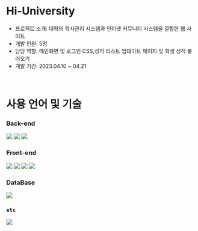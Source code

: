 # Hi-University
- 프로젝트 소개: 대학의 학사관리 시스템과 인터넷 커뮤니티 시스템을 결합한 웹 사이트
- 개발 인원: 5명
- 담당 역할: 메인화면 및 로그인 CSS,성적 리스트 업데이트 페이지 및 학생 성적 불러오기
- 개발 기간: 2023.04.10 ~ 04.21

<br>

# 사용 언어 및 기술

### Back-end
<div>
<img src="https://img.shields.io/badge/java-007396?style=for-the-badge&logo=OpenJDK&logoColor=white">
<img src="https://img.shields.io/badge/spring-6DB33F?style=for-the-badge&logo=spring&logoColor=white">
<img src="https://img.shields.io/badge/apache tomcat-F8DC75?style=for-the-badge&logo=apachetomcat&logoColor=white">
</div>

### Front-end
<div>
<img src="https://img.shields.io/badge/html5-E34F26?style=for-the-badge&logo=html5&logoColor=white">
<img src="https://img.shields.io/badge/css-1572B6?style=for-the-badge&logo=css3&logoColor=white">
<img src="https://img.shields.io/badge/javascript-F7DF1E?style=for-the-badge&logo=javascript&logoColor=black">
<img src="https://img.shields.io/badge/jquery-0769AD?style=for-the-badge&logo=jquery&logoColor=white">
</div>

### DataBase
<img src="https://img.shields.io/badge/oracle-F80000?style=for-the-badge&logo=oracle&logoColor=white">

### `etc`
<img src="https://img.shields.io/badge/eclipse-2C2255?style=for-the-badge&logo=eclipse&logoColor=white">

<br>
